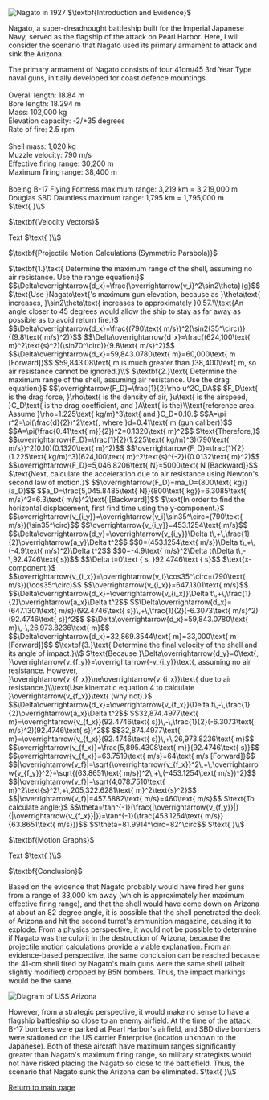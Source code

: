 <html>
<head>
<title>CSI Project - Scenario 1</title>
<script type="text/x-mathjax-config">
  MathJax.Hub.Config({tex2jax: {inlineMath: [['$','$'], ['\\(','\\)']]}});
</script>
<script type="text/javascript" async
  src="https://cdn.mathjax.org/mathjax/latest/MathJax.js?config=TeX-AMS_CHTML">
</script>
</head>
<body>
<img src="https://upload.wikimedia.org/wikipedia/commons/b/b9/Nagato05cropped.jpg" alt="Nagato in 1927">
$\textbf{Introduction and Evidence}$
<p>
Nagato, a super-dreadnought battleship built for the Imperial Japanese Navy, served as the flagship of the attack on Pearl Harbor. Here, I will consider the scenario that Nagato used its primary armament to attack and sink the Arizona.
</p>
<p>
The primary armament of Nagato consists of four 41cm/45 3rd Year Type naval guns, initially developed for coast defence mountings.<br><br>
Overall length: 18.84 m<br>
Bore length: 18.294 m<br>
Mass: 102,000 kg<br>
Elevation capacity: -2/+35 degrees<br>
Rate of fire: 2.5 rpm<br><br>
Shell mass: 1,020 kg<br>
Muzzle velocity: 790 m/s<br>
Effective firing range: 30,200 m<br>
Maximum firing range: 38,400 m<br><br>
Boeing B-17 Flying Fortress maximum range: 3,219 km = 3,219,000 m<br>
Douglas SBD Dauntless maximum range: 1,795 km = 1,795,000 m<br>
$\text{ }\\$
</p>
$\textbf{Velocity Vectors}$
<p>
Text
$\text{ }\\$
</p>
$\textbf{Projectile Motion Calculations (Symmetric Parabola)}$
<p>
$\textbf{1.}\text{ Determine the maximum range of the shell, assuming no air resistance. Use the range equation:}$
$$\Delta\overrightarrow{d_x}=\frac{\overrightarrow{v_i}^2\sin2\theta}{g}$$
$\text{Use }Nagato\text{'s maximum gun elevation, because as }\theta\text{ increases, }\sin2\theta\text{ increases to approximately }0.57.\\\text{An angle closer to 45 degrees would allow the ship to stay as far away as possible as to avoid return fire.}$
$$\Delta\overrightarrow{d_x}=\frac{(790\text{ m/s})^2(\sin2(35^\circ))}{(9.8\text{ m/s}^2)}$$
$$\Delta\overrightarrow{d_x}=\frac{(624,100\text{ m}^2\text{s}^2)(\sin70^\circ)}{9.8\text{ m/s}^2}$$
$$\Delta\overrightarrow{d_x}=59,843.0780\text{ m}=60,000\text{ m [Forward]}$$
$59,843.08\text{ m is much greater than }38,400\text{ m, so air resistance cannot be ignored.}\\$
$\textbf{2.}\text{ Determine the maximum range of the shell, assuming air resistance. Use the drag equation:}$
$$\overrightarrow{F_D}=\frac{1}{2}\rho u^2C_DA$$
$F_D\text{ is the drag force, }\rho\text{ is the density of air, }u\text{ is the airspeed, }C_D\text{ is the drag coefficient, and }A\text{ is the}\\\text{reference area. Assume }\rho=1.225\text{ kg/m}^3\text{ and }C_D=0.10.$
$$A=\pi r^2=\pi(\frac{d}{2})^2\text{, where }d=0.41\text{ m (gun caliber)}$$
$$A=\pi(\frac{0.41\text{ m}}{2})^2=0.1320\text{ m}^2$$
$\text{Therefore,}$
$$\overrightarrow{F_D}=\frac{1}{2}(1.225\text{ kg/m}^3)(790\text{ m/s})^2(0.10)(0.1320\text{ m}^2)$$
$$\overrightarrow{F_D}=\frac{1}{2}(1.225\text{ kg/m}^3)(624,100\text{ m}^2\text{s}^{-2})(0.0132\text{ m}^2)$$
$$\overrightarrow{F_D}=5,046.8206\text{ N}=5000\text{ N [Backward]}$$
$\text{Next, calculate the acceleration due to air resistance using Newton's second law of motion.}$
$$\overrightarrow{F_D}=ma_D=(800\text{ kg})(a_D)$$
$$a_D=\frac{5,045.8485\text{ N}}{800\text{ kg}}=6.3085\text{ m/s}^2=6.3\text{ m/s}^2\text{ [Backward]}$$
$\text{In order to find the horizontal displacement, first find time using the y-component.}$
$$\overrightarrow{v_{i_y}}=\overrightarrow{v_i}\sin35^\circ=(790\text{ m/s})(\sin35^\circ)$$
$$\overrightarrow{v_{i_y}}=453.1254\text{ m/s}$$
$$\Delta\overrightarrow{d_y}=\overrightarrow{v_{i_y}}\Delta t\,+\,\frac{1}{2}\overrightarrow{a_y}\Delta t^2$$
$$0=(453.1254\text{ m/s})\Delta t\,+\,(-4.9\text{ m/s}^2)\Delta t^2$$
$$0=-4.9\text{ m/s}^2\Delta t(\Delta t\,-\,92.4746\text{ s})$$
$$\Delta t=0\text { s, }92.4746\text { s}$$
$\text{x-component:}$
$$\overrightarrow{v_{i_x}}=\overrightarrow{v_i}\cos35^\circ=(790\text{ m/s})(\cos35^\circ)$$
$$\overrightarrow{v_{i_x}}=647.1301\text{ m/s}$$
$$\Delta\overrightarrow{d_x}=\overrightarrow{v_{i_x}}\Delta t\,+\,\frac{1}{2}\overrightarrow{a_x}\Delta t^2$$
$$\Delta\overrightarrow{d_x}=(647.1301\text{ m/s})(92.4746\text{ s})\,+\,\frac{1}{2}(-6.3073\text{ m/s}^2)(92.4746\text{ s})^2$$
$$\Delta\overrightarrow{d_x}=59,843.0780\text{ m}\,-\,26,973.8236\text{ m}$$
$$\Delta\overrightarrow{d_x}=32,869.3544\text{ m}=33,000\text{ m [Forward]}$$
$\textbf{3.}\text{ Determine the final velocity of the shell and its angle of impact.}\\$
$\text{Because }\Delta\overrightarrow{d_y}=0\text{, }\overrightarrow{v_{f_y}}=\overrightarrow{-v_{i_y}}\text{, assuming no air resistance. However, }\overrightarrow{v_{f_x}}\ne\overrightarrow{v_{i_x}}\text{ due to air resistance.}\\\text{Use kinematic equation 4 to calculate }\overrightarrow{v_{f_x}}\text{ (why not).}$
$$\Delta\overrightarrow{d_x}=\overrightarrow{v_{f_x}}\Delta t\,-\,\frac{1}{2}\overrightarrow{a_x}\Delta t^2$$
$$32,874.4977\text{ m}=\overrightarrow{v_{f_x}}(92.4746\text{ s})\,-\,\frac{1}{2}(-6.3073\text{ m/s}^2)(92.4746\text{ s})^2$$
$$32,874.4977\text{ m}=\overrightarrow{v_{f_x}}(92.4746\text{ s})\,+\,26,973.8236\text{ m}$$
$$\overrightarrow{v_{f_x}}=\frac{5,895.4308\text{ m}}{92.4746\text{ s}}$$
$$\overrightarrow{v_{f_x}}=63.7519\text{ m/s}=64\text{ m/s [Forward]}$$
$$|\overrightarrow{v_f}|=\sqrt{\overrightarrow{v_{f_x}}^2\,+\,\overrightarrow{v_{f_y}}^2}=\sqrt{(63.8651\text{ m/s})^2\,+\,(-453.1254\text{ m/s})^2}$$
$$|\overrightarrow{v_f}|=\sqrt{4,078.7510\text{ m}^2\text{s}^2\,+\,205,322.6281\text{ m}^2\text{s}^2}$$
$$|\overrightarrow{v_f}|=457.5882\text{ m/s}=460\text{ m/s}$$
$\text{To calculate angle:}$
$$\theta=\tan^{-1}(\frac{|\overrightarrow{v_{f_y}}|}{|\overrightarrow{v_{f_x}}|})=\tan^{-1}(\frac{453.1254\text{ m/s}}{63.8651\text{ m/s}})$$
$$\theta=81.9914^\circ=82^\circ$$
$\text{ }\\$
</p>
$\textbf{Motion Graphs}$
<p>
Text
$\text{ }\\$
</p>
$\textbf{Conclusion}$
<p>
Based on the evidence that Nagato probably would have fired her guns from a range of 33,000 km away (which is approximately her maximum effective firing range), and that the shell would have come down on Arizona at about an 82 degree angle, it is possible that the shell penetrated the deck of Arizona and hit the second turret's ammunition magazine, causing it to explode. From a physics perspective, it would not be possible to determine if Nagato was the culprit in the destruction of Arizona, because the projectile motion calculations provide a viable explanation. From an evidence-based perspective, the same conclusion can be reached because the 41-cm shell fired by Nagato's main guns were the same shell (albeit slightly modified) dropped by B5N bombers. Thus, the impact markings would be the same.
</p>
<img src="https://i.imgur.com/3ffyxna.jpg" alt="Diagram of USS Arizona">
<p>
However, from a strategic perspective, it would make no sense to have a flagship battleship so close to an enemy airfield. At the time of the attack, B-17 bombers were parked at Pearl Harbor's airfield, and SBD dive bombers were stationed on the US carrier Enterprise (location unknown to the Japanese). Both of these aircraft have maximum ranges significantly greater than Nagato's maximum firing range, so military strategists would not have risked placing the Nagato so close to the battlefield. Thus, the scenario that Nagato sunk the Arizona can be eliminated.
$\text{ }\\$
</p>
<a href="https://jchenrgss.github.io/index.html">Return to main page</a><br>
</body>
</html>
